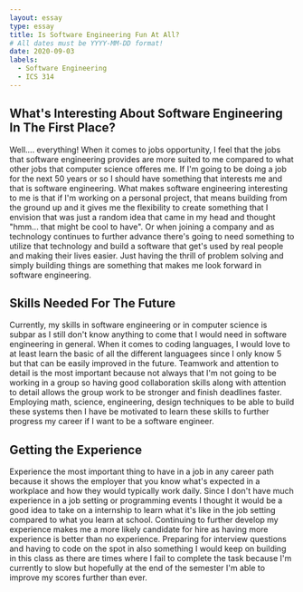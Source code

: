 ```yaml
---
layout: essay
type: essay
title: Is Software Engineering Fun At All?
# All dates must be YYYY-MM-DD format!
date: 2020-09-03
labels:
  - Software Engineering
  - ICS 314
---
```


## What's Interesting About Software Engineering In The First Place?

Well.... everything! When it comes to jobs opportunity, I feel that the jobs that software engineering provides are more suited to me compared to what other jobs that computer science offeres me. If I'm going to be doing a job
for the next 50 years or so I should have something that interests me and that is software engineering. What makes software engineering interesting to me is that if I'm working on a personal project, that means building from the ground up and it gives
me the flexibility to create something that I envision that was just a random idea that came in my head and thought "hmm... that might be cool to have". Or when joining a company and as technology continues to further advance there's going
to need something to utilize that technology and build a software that get's used by real people and making their lives easier. Just having the thrill of problem solving and simply building things are something that makes me
look forward in software engineering. 

## Skills Needed For The Future

Currently, my skills in software engineering or in computer science is subpar as I still don't know anything to come that I would need in software engineering in general. When it comes to coding languages, I would love to at least learn the basic of all the different languagees since I only know 5 but that can be easily improved in the future. Teamwork and attention to detail is the most important because not always that I'm not going to be working in a group so having good collaboration skills along with attention to detail allows the group work to be stronger and finish deadlines faster. Employing math, science, engineering, design techniques to be able to build these systems then I have be motivated to learn these skills to further progress my career if I want to be a software engineer.

## Getting the Experience

Experience the most important thing to have in a job in any career path because it shows the employer that you know what's expected in a workplace and how they would typically work daily. Since I don't have much experience in a job setting or programming events I thought it would be a good idea to take on a internship to learn what it's like in the job setting compared to what you learn at school. Continuing to further develop my experience makes me a more likely candidate for hire as having more experience is better than no experience. Preparing for interview questions and having to code on the spot in also something I would keep on building in this class as there are times where I fail to complete the task because I'm currently to slow but hopefully at the end of the semester I'm able to improve my scores further than ever.


